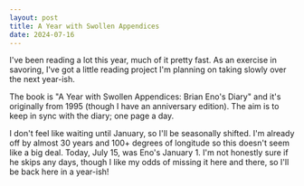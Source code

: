 ```yaml
---
layout: post
title: A Year with Swollen Appendices
date: 2024-07-16
---
```


I've been reading a lot this year, much of it pretty fast. As an exercise in savoring, I've got a little reading project I'm planning on taking slowly over the next year-ish.

The book is "A Year with Swollen Appendices: Brian Eno's Diary" and it's originally from 1995 (though I have an anniversary edition). The aim is to keep in sync with the diary; one page a day.

I don't feel like waiting until January, so I'll be seasonally shifted. I'm already off by almost 30 years and 100+ degrees of longitude so this doesn't seem like a big deal. Today, July 15, was Eno's January 1. I'm not honestly sure if he skips any days, though I like my odds of missing it here and there, so I'll be back here in a year-ish!